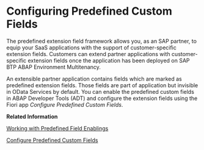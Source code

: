 <!-- loioa7994b1bc2064c678b8efeb0afddd56e -->

# Configuring Predefined Custom Fields

The predefined extension field framework allows you, as an SAP partner, to equip your SaaS applications with the support of customer-specific extension fields. Customers can extend partner applications with customer-specific extension fields once the application has been deployed on SAP BTP ABAP Environment Multitenancy.

An extensible partner application contains fields which are marked as predefined extension fields. Those fields are part of application but invisible in OData Services by default. You can enable the predefined custom fields in ABAP Developer Tools \(ADT\) and configure the extension fields using the Fiori app *Configure Predefined Custom Fields*.

**Related Information**  


[Working with Predefined Field Enablings](https://help.sap.com/viewer/5371047f1273405bb46725a417f95433/Cloud/en-US/a8db78050bce44efbdca6145e9524853.html)

[Configure Predefined Custom Fields](../50-administration-and-ops/configure-predefined-custom-fields-0eaa01c.md)

